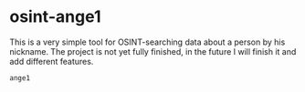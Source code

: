 # osint-ange1

This is a very simple tool for OSINT-searching data about a person by his nickname.
The project is not yet fully finished, in the future I will finish it and add different features.

```ange1```
